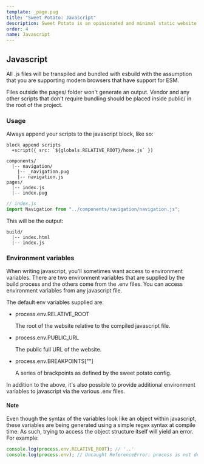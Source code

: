 ```yaml
---
template: _page.pug
title: "Sweet Potato: Javascript"
description: Sweet Potato is an opinionated and minimal static website generator, by We The Collective.
order: 4
name: Javascript
---
```


## Javascript

All .js files will be transpiled and bundled with esbuild with the assumption that you are supporting modern browsers that have support for ESM.

Files outside the pages/ folder won't generate an output.
Vendor and any other scripts that don't require bundling should be placed inside public/ in the root of the project.

### Usage

Always append your scripts to the javascript block, like so:

```pug
block append scripts
  +script({ src: `${globals.RELATIVE_ROOT}/home.js` })
```

```
components/
  |-- navigation/
    |-- _navigation.pug
    |-- navigation.js
pages/
  |-- index.js
  |-- index.pug
```

```js
// index.js
import Navigation from "../components/navigation/navigation.js";
```

This will be the output:

```
build/
  |-- index.html
  |-- index.js
```

### Environment variables

When writing javascript, you'll sometimes want access to environment variables. There are two environment variables that are supplied by the build process and the others come from the .env files. You can access environment variables from any javascript file.

The default env variables supplied are:

- process.env.RELATIVE_ROOT

  The root of the website relative to the compiled javascript file.

- process.env.PUBLIC_URL

  The public full URL of the website.

- process.env.BREAKPOINTS[""]

  A series of brackpoints as defined by the sweet potato config.

In addition to the above, it's also possible to provide additional environment variables to javascript via the various .env files.

#### Note

Even though the syntax of the variables look like an object within javascript, these variables are being generated using a simple regex syntax at compile time. As such, trying to access the object structure itself will yield an error. For example:

```js
console.log(process.env.RELATIVE_ROOT); // '..'
console.log(process.env); // Uncaught ReferenceError: process is not defined
```
